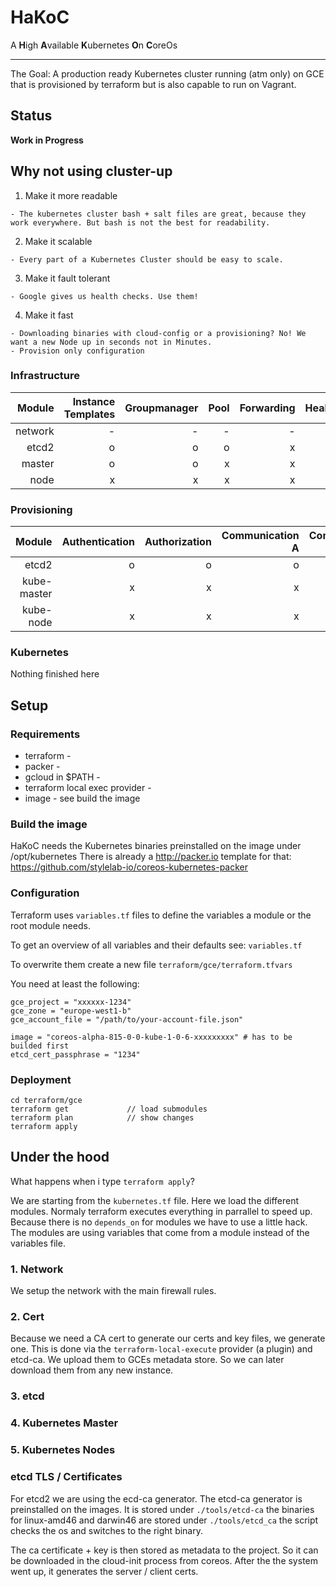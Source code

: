 # HaKoC #

A **H**igh **A**vailable **K**ubernetes **O**n **C**oreOs
***

The Goal: A production ready Kubernetes cluster running (atm only) on GCE that is provisioned by terraform
but is also capable to run on Vagrant.

## Status ##
**Work in Progress**

## Why not using cluster-up ##

  1. Make it more readable

    - The kubernetes cluster bash + salt files are great, because they work everywhere. But bash is not the best for readability.

  2. Make it scalable

    - Every part of a Kubernetes Cluster should be easy to scale.

  3. Make it fault tolerant

    - Google gives us health checks. Use them!

  4. Make it fast

    - Downloading binaries with cloud-config or a provisioning? No! We want a new Node up in seconds not in Minutes.
    - Provision only configuration

### Infrastructure ###

| Module     | Instance Templates   | Groupmanager | Pool   | Forwarding   | Healtcheck    | Firewall   | Network   |
| ----------:|---------------------:| ------------:| ------:| ------------:| -------------:| ----------:| ---------:|
| network    | -                    |-             |-       |-             |-              |x           |o          |
| etcd2      | o                    |o             |o       |x             |x              |o           |o          |
| master     | o                    |o             |x       |x             |x              |x           |o          |
| node       | x                    |x             |x       |x             |x              |x           |x          |

### Provisioning ###

| Module     | Authentication | Authorization | Communication A | Communication B |
| ----------:|---------------:|--------------:|----------------:|----------------:|
| etcd2      | o                    |o   |o |o |
| kube-master| x |x|x|x |
| kube-node| x |x|x|x |

### Kubernetes ###

Nothing finished here

## Setup ##

### Requirements ###
  - terraform  -
  - packer -
  - gcloud in $PATH -
  - terraform local exec provider -
  - image - see build the image

### Build the image ###

HaKoC needs the Kubernetes binaries preinstalled on the image under /opt/kubernetes
There is already a http://packer.io template for that: https://github.com/stylelab-io/coreos-kubernetes-packer

### Configuration ###
Terraform uses `variables.tf` files to define the variables a module or the root module needs.

To get an overview of all variables and their defaults see:
`variables.tf`

To overwrite them create a new file `terraform/gce/terraform.tfvars`

You need at least the following:

```
gce_project = "xxxxxx-1234"
gce_zone = "europe-west1-b"
gce_account_file = "/path/to/your-account-file.json"

image = "coreos-alpha-815-0-0-kube-1-0-6-xxxxxxxxx" # has to be builded first
etcd_cert_passphrase = "1234"
```

### Deployment ###

```
cd terraform/gce
terraform get             // load submodules
terraform plan            // show changes
terraform apply
```

## Under the hood ##

What happens when i type `terraform apply`?

We are starting from the `kubernetes.tf` file.
Here we load the different modules. Normaly terraform executes everything in parrallel
to speed up. Because there is no `depends_on` for modules we have to use a little hack.
The modules are using variables that come from a module instead of the variables file.

### 1. Network ###
We setup the network with the main firewall rules.

### 2. Cert ###
Because we need a CA cert to generate our certs and key files, we generate one.
This is done via the `terraform-local-execute` provider  (a plugin) and etcd-ca.
We upload them to GCEs metadata store. So we can later download them from any new instance.

### 3. etcd ###

### 4. Kubernetes Master ###

### 5. Kubernetes Nodes ###

### etcd TLS / Certificates ###

For etcd2 we are using the ecd-ca generator. The etcd-ca generator is preinstalled on the images.
It is stored under `./tools/etcd-ca` the binaries for linux-amd46 and darwin46 are stored
under `./tools/etcd_ca` the script checks the os and switches to the right binary.

The ca certificate + key is then stored as metadata to the project. So it can be downloaded in the cloud-init process from coreos.
After the the system went up, it generates the server / client certs.
